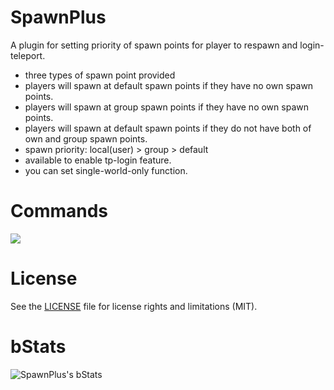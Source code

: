 # SpawnPlus
A plugin for setting priority of spawn points for player to respawn and login-teleport.  
- three types of spawn point provided
- players will spawn at default spawn points if they have no own spawn points.
- players will spawn at group spawn points if they have no own spawn points.
- players will spawn at default spawn points if they do not have both of own and group spawn points.
- spawn priority: local(user) > group > default
- available to enable tp-login feature.
- you can set single-world-only function.

# Commands
<img src="https://s2.loli.net/2024/10/13/3SrW5iXakPpvuDA.png">

# License
See the [LICENSE](https://github.com/Ez4p1xEL/SpawnPlus/blob/master/LICENSE) file for license rights and limitations (MIT).

# bStats
![SpawnPlus's bStats](https://bstats.org/signatures/bukkit/spawnplus.svg)